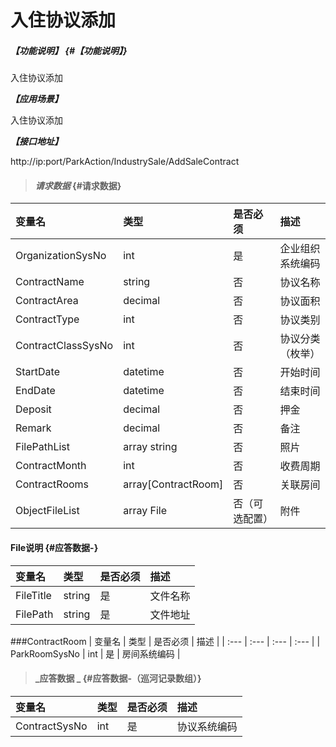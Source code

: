 # 入住协议添加

##### _【功能说明】_ {#【功能说明】}
入住协议添加

_**【应用场景】**_

入住协议添加

_**【接口地址】**_

http://ip:port/ParkAction/IndustrySale/AddSaleContract

> #### _请求数据_ {#请求数据}

| 变量名 | 类型 | 是否必须 | 描述 |
| :--- | :--- | :--- | :--- |
| OrganizationSysNo | int | 是 | 企业组织系统编码 |
| ContractName | string | 否 | 协议名称|
| ContractArea | decimal | 否 | 协议面积|
| ContractType | int | 否 | 协议类别|
| ContractClassSysNo | int | 否 | 协议分类（枚举） |
| StartDate | datetime | 否 | 开始时间 |
| EndDate | datetime | 否 | 结束时间 |
| Deposit | decimal | 否 | 押金 |
| Remark | decimal | 否 | 备注 |
| FilePathList | array string | 否 |照片 |
| ContractMonth | int | 否 |收费周期|
| ContractRooms | array[ContractRoom] | 否 |关联房间|
| ObjectFileList| array File| 否（可选配置） | 附件 |

#### File说明 {#应答数据-}

| 变量名 | 类型 | 是否必须 | 描述 |
| :--- | :--- | :--- | :--- |
| FileTitle| string| 是 | 文件名称 |
| FilePath| string| 是 | 文件地址 |





###ContractRoom
| 变量名 | 类型 | 是否必须 | 描述 |
| :--- | :--- | :--- | :--- |
| ParkRoomSysNo | int | 是 | 房间系统编码 |




> #### _应答数据 _ {#应答数据-（巡河记录数组）}

| 变量名 | 类型 | 是否必须 | 描述 |
| :--- | :--- | :--- | :--- |
| ContractSysNo | int | 是 | 协议系统编码 |


